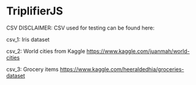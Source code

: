# TriplifierJS


CSV DISCLAIMER: CSV used for testing can be found here:

csv_1: Iris dataset

csv_2: World cities from Kaggle
https://www.kaggle.com/juanmah/world-cities

csv_3: Grocery items
https://www.kaggle.com/heeraldedhia/groceries-dataset


